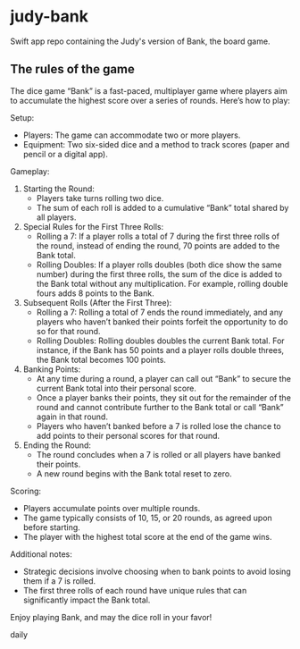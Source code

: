 # judy-bank
Swift app repo containing the Judy's version of Bank, the board game.

## The rules of the game
The dice game “Bank” is a fast-paced, multiplayer game where players aim to accumulate the highest score over a series of rounds. Here’s how to play:

Setup:
* Players: The game can accommodate two or more players.
* Equipment: Two six-sided dice and a method to track scores (paper and pencil or a digital app).

Gameplay:
1. Starting the Round:
	* Players take turns rolling two dice.
	* The sum of each roll is added to a cumulative “Bank” total shared by all players.
2. Special Rules for the First Three Rolls:
	* Rolling a 7: If a player rolls a total of 7 during the first three rolls of the round, instead of ending the round, 70 points are added to the Bank total.
	* Rolling Doubles: If a player rolls doubles (both dice show the same number) during the first three rolls, the sum of the dice is added to the Bank total without any multiplication. For example, rolling double fours adds 8 points to the Bank.
3. Subsequent Rolls (After the First Three):
   	* Rolling a 7: Rolling a total of 7 ends the round immediately, and any players who haven’t banked their points forfeit the opportunity to do so for that round.
	* Rolling Doubles: Rolling doubles doubles the current Bank total. For instance, if the Bank has 50 points and a player rolls double threes, the Bank total becomes 100 points.
4. Banking Points:
   	* At any time during a round, a player can call out “Bank” to secure the current Bank total into their personal score.
	* Once a player banks their points, they sit out for the remainder of the round and cannot contribute further to the Bank total or call “Bank” again in that round.
	* Players who haven’t banked before a 7 is rolled lose the chance to add points to their personal scores for that round.
5. Ending the Round:
   	* The round concludes when a 7 is rolled or all players have banked their points.
	* A new round begins with the Bank total reset to zero.

Scoring:
* Players accumulate points over multiple rounds.
* The game typically consists of 10, 15, or 20 rounds, as agreed upon before starting.
* The player with the highest total score at the end of the game wins.

Additional notes:
* Strategic decisions involve choosing when to bank points to avoid losing them if a 7 is rolled.
* The first three rolls of each round have unique rules that can significantly impact the Bank total.

Enjoy playing Bank, and may the dice roll in your favor!


daily
